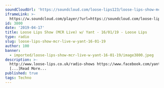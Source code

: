```yaml
---
soundCloudUrl: 'https://soundcloud.com/loose-lips123/loose-lips-show-mcr-live-w-yant-160119'
iframeLink: >-
  https://w.soundcloud.com/player/?url=https://soundcloud.com/loose-lips123/loose-lips-show-mcr-live-w-yant-160119&color=00aabb&auto_play=false&hide_related=false&show_comments=true&show_user=true&show_reposts=false
id: 3800
date: '2019-04-17'
title: Loose Lips Show (MCR Live) w/ Yant - 16/01/19 - Loose Lips
type: radio
slug: loose-lips-show-mcr-live-w-yant-16-01-19
author: 100
banner:
  - imported/loose-lips-show-mcr-live-w-yant-16-01-19/image3800.jpeg
description: >-
  http://www.loose-lips.co.uk/radio-shows https://www.facebook.com/yantmusic
  [...]Read More...
published: true
tags: Techno
---
```


